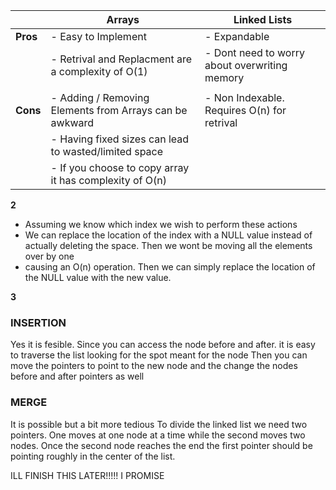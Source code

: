 |           | Arrays                                                   | Linked Lists                                          |
|-----------|----------------------------------------------------------|-------------------------------------------------------|
| **Pros**  | - Easy to Implement                                      | - Expandable                                          |
|           | - Retrival and Replacment are a complexity of O(1)       | - Dont need to worry about overwriting memory         |
|           |                                                          |                                                       |
| **Cons**  | - Adding / Removing Elements from Arrays can be awkward  | - Non Indexable. Requires O(n) for retrival           |
|           | - Having fixed sizes can lead to wasted/limited space    |                                                       |
|           | - If you choose to copy array it has complexity of O(n)  |                                                       |
**2** 
- Assuming we know which index we wish to perform these actions
- We can replace the location of the index with a NULL value instead of actually deleting the space. Then we wont be moving all the elements over by one
- causing an O(n) operation. Then we can simply replace the location of the NULL value with the new value.

**3**
### INSERTION
Yes it is fesible.
Since you can access the node before and after. it is easy to traverse the list looking for the spot meant for the node
Then you can move the pointers to point to the new node and the change the nodes before and after pointers as well
### MERGE
It is possible but a bit more tedious
To divide the linked list we need two pointers. One moves at one node at a time while the second moves two nodes.
Once the second node reaches the end the first pointer should be pointing roughly in the center of the list.

ILL FINISH THIS LATER!!!!! I PROMISE